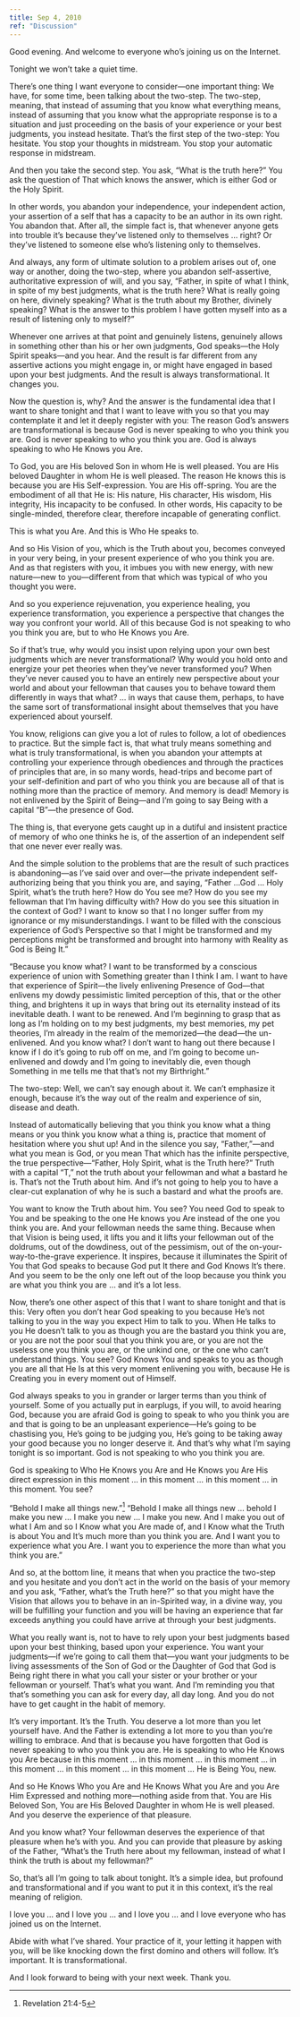 ```yaml
---
title: Sep 4, 2010
ref: "Discussion"
---
```


Good evening. And welcome to everyone who&rsquo;s joining us on the
Internet.

Tonight we won&rsquo;t take a quiet time.

There&rsquo;s one thing I want everyone to consider&mdash;one important
thing: We have, for some time, been talking about the two-step. The
two-step, meaning, that instead of assuming that you know what
everything means, instead of assuming that you know what the appropriate
response is to a situation and just proceeding on the basis of your
experience or your best judgments, you instead hesitate. That&rsquo;s
the first step of the two-step: You hesitate. You stop your thoughts in
midstream. You stop your automatic response in midstream.

And then you take the second step. You ask, &ldquo;What is the truth
here?&rdquo; You ask the question of That which knows the answer, which
is either God or the Holy Spirit.

In other words, you abandon your independence, your independent action,
your assertion of a self that has a capacity to be an author in its own
right. You abandon that. After all, the simple fact is, that whenever
anyone gets into trouble it&rsquo;s because they&rsquo;ve listened only
to themselves &hellip; right? Or they&rsquo;ve listened to someone else
who&rsquo;s listening only to themselves.

And always, any form of ultimate solution to a problem arises out of,
one way or another, doing the two-step, where you abandon
self-assertive, authoritative expression of will, and you say,
&ldquo;Father, in spite of what I think, in spite of my best judgments,
what is the truth here? What is really going on here, divinely speaking?
What is the truth about my Brother, divinely speaking? What is the
answer to this problem I have gotten myself into as a result of
listening only to myself?&rdquo;

Whenever one arrives at that point and genuinely listens, genuinely
allows in something other than his or her own judgments, God
speaks&mdash;the Holy Spirit speaks&mdash;and you hear. And the result
is far different from any assertive actions you might engage in, or
might have engaged in based upon your best judgments. And the result is
always transformational. It changes you.

Now the question is, why? And the answer is the fundamental idea that I
want to share tonight and that I want to leave with you so that you may
contemplate it and let it deeply register with you: The reason
God&rsquo;s answers are transformational is because God is never
speaking to who you think you are. God is never speaking to who you
think you are. God is always speaking to who He Knows you Are.

To God, you are His beloved Son in whom He is well pleased. You are His
beloved Daughter in whom He is well pleased. The reason He knows this is
because you are His Self-expression. You are His off-spring. You are the
embodiment of all that He is: His nature, His character, His wisdom, His
integrity, His incapacity to be confused. In other words, His capacity
to be single-minded, therefore clear, therefore incapable of generating
conflict.

This is what you Are. And this is Who He speaks to.

And so His Vision of you, which is the Truth about you, becomes conveyed
in your very being, in your present experience of who you think you are.
And as that registers with you, it imbues you with new energy, with new
nature&mdash;new to you&mdash;different from that which was typical of
who you thought you were.

And so you experience rejuvenation, you experience healing, you
experience transformation, you experience a perspective that changes the
way you confront your world. All of this because God is not speaking to
who you think you are, but to who He Knows you Are.

So if that&rsquo;s true, why would you insist upon relying upon your own
best judgments which are never transformational? Why would you hold onto
and energize your pet theories when they&rsquo;ve never transformed you?
When they&rsquo;ve never caused you to have an entirely new perspective
about your world and about your fellowman that causes you to behave
toward them differently in ways that what? &hellip; in ways that cause
them, perhaps, to have the same sort of transformational insight about
themselves that you have experienced about yourself.

You know, religions can give you a lot of rules to follow, a lot of
obediences to practice. But the simple fact is, that what truly means
something and what is truly transformational, is when you abandon your
attempts at controlling your experience through obediences and through
the practices of principles that are, in so many words, head-trips and
become part of your self-definition and part of who you think you are
because all of that is nothing more than the practice of memory. And
memory is dead! Memory is not enlivened by the Spirit of Being&mdash;and
I&rsquo;m going to say Being with a capital &ldquo;B&rdquo;&mdash;the
presence of God.

The thing is, that everyone gets caught up in a dutiful and insistent
practice of memory of who one thinks he is, of the assertion of an
independent self that one never ever really was.

And the simple solution to the problems that are the result of such
practices is abandoning&mdash;as I&rsquo;ve said over and over&mdash;the
private independent self-authorizing being that you think you are, and
saying, &ldquo;Father &hellip;God &hellip; Holy Spirit, what&rsquo;s the
truth here? How do You see me? How do you see my fellowman that
I&rsquo;m having difficulty with? How do you see this situation in the
context of God? I want to know so that I no longer suffer from my
ignorance or my misunderstandings. I want to be filled with the
conscious experience of God&rsquo;s Perspective so that I might be
transformed and my perceptions might be transformed and brought into
harmony with Reality as God is Being It.&rdquo;

&ldquo;Because you know what? I want to be transformed by a conscious
experience of union with Something greater than I think I am. I want to
have that experience of Spirit&mdash;the lively enlivening Presence of
God&mdash;that enlivens my dowdy pessimistic limited perception of
this, that or the other thing, and brightens it up in ways that bring
out its eternality instead of its inevitable death. I want to be
renewed. And I&rsquo;m beginning to grasp that as long as I&rsquo;m
holding on to my best judgments, my best memories, my pet theories,
I&rsquo;m already in the realm of the memorized&mdash;the
dead&mdash;the un-enlivened. And you know what? I don&rsquo;t want to
hang out there because I know if I do it&rsquo;s going to rub off on
me, and I&rsquo;m going to become un-enlivened and dowdy and I&rsquo;m
going to inevitably die, even though Something in me tells me that
that&rsquo;s not my Birthright.&rdquo;

The two-step: Well, we can&rsquo;t say enough about it. We can&rsquo;t
emphasize it enough, because it&rsquo;s the way out of the realm and
experience of sin, disease and death.

Instead of automatically believing that you think you know what a thing
means or you think you know what a thing is, practice that moment of
hesitation where you shut up! And in the silence you say,
&ldquo;Father,&rdquo;&mdash;and what you mean is God, or you mean That
which has the infinite perspective, the true
perspective&mdash;&ldquo;Father, Holy Spirit, what is the Truth
here?&rdquo; Truth with a capital &ldquo;T,&rdquo; not the truth about
your fellowman and what a bastard he is. That&rsquo;s not the Truth
about him. And if&rsquo;s not going to help you to have a clear-cut
explanation of why he is such a bastard and what the proofs are.

You want to know the Truth about him. You see? You need God to speak to
You and be speaking to the one He knows you Are instead of the one you
think you are. And your fellowman needs the same thing. Because when
that Vision is being used, it lifts you and it lifts your fellowman out
of the doldrums, out of the dowdiness, out of the pessimism, out of the
on-your-way-to-the-grave experience. It inspires, because it illuminates
the Spirit of You that God speaks to because God put It there and God
Knows It&rsquo;s there. And you seem to be the only one left out of the
loop because you think you are what you think you are &hellip; and
it&rsquo;s a lot less.

Now, there&rsquo;s one other aspect of this that I want to share tonight
and that is this: Very often you don&rsquo;t hear God speaking to you
because He&rsquo;s not talking to you in the way you expect Him to talk
to you. When He talks to you He doesn&rsquo;t talk to you as though you
are the bastard you think you are, or you are not the poor soul that you
think you are, or you are not the useless one you think you are, or the
unkind one, or the one who can&rsquo;t understand things. You see? God
Knows You and speaks to you as though you are all that He Is at this
very moment enlivening you with, because He is Creating you in every
moment out of Himself.

God always speaks to you in grander or larger terms than you think of
yourself. Some of you actually put in earplugs, if you will, to avoid
hearing God, because you are afraid God is going to speak to who you
think you are and that is going to be an unpleasant
experience&mdash;He&rsquo;s going to be chastising you, He&rsquo;s going
to be judging you, He&rsquo;s going to be taking away your good because
you no longer deserve it. And that&rsquo;s why what I&rsquo;m saying
tonight is so important. God is not speaking to who you think you are.

God is speaking to Who He Knows you Are and He Knows you Are His direct
expression in this moment &hellip; in this moment &hellip; in this
moment &hellip; in this moment. You see?

&ldquo;Behold I make all things new.&rdquo;[^1] &ldquo;Behold I make all
things new &hellip; behold I make you new &hellip; I make you new
&hellip; I make you new. And I make you out of what I Am and so I Know
what you Are made of, and I Know what the Truth is about You and
It&rsquo;s much more than you think you are. And I want you to
experience what you Are. I want you to experience the more than what you
think you are.&rdquo;

And so, at the bottom line, it means that when you practice the two-step
and you hesitate and you don&rsquo;t act in the world on the basis of
your memory and you ask, &ldquo;Father, what&rsquo;s the Truth
here?&rdquo; so that you might have the Vision that allows you to behave
in an in-Spirited way, in a divine way, you will be fulfilling your
function and you will be having an experience that far exceeds anything
you could have arrive at through your best judgments.

What you really want is, not to have to rely upon your best judgments
based upon your best thinking, based upon your experience. You want your
judgments&mdash;if we&rsquo;re going to call them that&mdash;you want
your judgments to be living assessments of the Son of God or the
Daughter of God that God is Being right there in what you call your
sister or your brother or your fellowman or yourself. That&rsquo;s what
you want. And I&rsquo;m reminding you that that&rsquo;s something you
can ask for every day, all day long. And you do not have to get caught
in the habit of memory.

It&rsquo;s very important. It&rsquo;s the Truth. You deserve a lot more
than you let yourself have. And the Father is extending a lot more to
you than you&rsquo;re willing to embrace. And that is because you have
forgotten that God is never speaking to who you think you are. He is
speaking to who He Knows you Are because in this moment &hellip; in this
moment &hellip; in this moment &hellip; in this moment &hellip; in this
moment &hellip; in this moment &hellip; He is Being You, new.

And so He Knows Who you Are and He Knows What you Are and you Are Him
Expressed and nothing more&mdash;nothing aside from that. You are His
Beloved Son, You are His Beloved Daughter in whom He is well pleased.
And you deserve the experience of that pleasure.

And you know what? Your fellowman deserves the experience of that
pleasure when he&rsquo;s with you. And you can provide that pleasure by
asking of the Father, &ldquo;What&rsquo;s the Truth here about my
fellowman, instead of what I think the truth is about my
fellowman?&rdquo;

So, that&rsquo;s all I&rsquo;m going to talk about tonight. It&rsquo;s a
simple idea, but profound and transformational and if you want to put it
in this context, it&rsquo;s the real meaning of religion.

I love you &hellip; and I love you &hellip; and I love you &hellip; and
I love everyone who has joined us on the Internet.

Abide with what I&rsquo;ve shared. Your practice of it, your letting it
happen with you, will be like knocking down the first domino and others
will follow. It&rsquo;s important. It is transformational.

And I look forward to being with your next week. Thank you.

[^1]: Revelation 21:4-5

